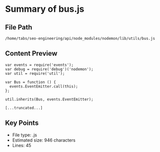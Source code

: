 # Summary of bus.js
  
## File Path
`/home/tabs/seo-engineering/api/node_modules/nodemon/lib/utils/bus.js`

## Content Preview
```
var events = require('events');
var debug = require('debug')('nodemon');
var util = require('util');

var Bus = function () {
  events.EventEmitter.call(this);
};

util.inherits(Bus, events.EventEmitter);

[...truncated...]
```

## Key Points
- File type: .js
- Estimated size: 946 characters
- Lines: 45
